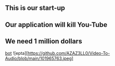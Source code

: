 ## This is our start-up
## Our application will kill You-Tube
## We need 1 million dollars
[bot](https://t.me/ytm_convertorbot)
![epta][https://github.com/AZAZ3LL0/Video-To-Audio/blob/main/101965763.jpeg]